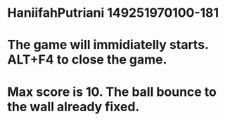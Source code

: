 # HaniifahPutriani 149251970100-181
# The game will immidiatelly starts. ALT+F4 to close the game.
# Max score is 10. The ball bounce to the wall already fixed.
